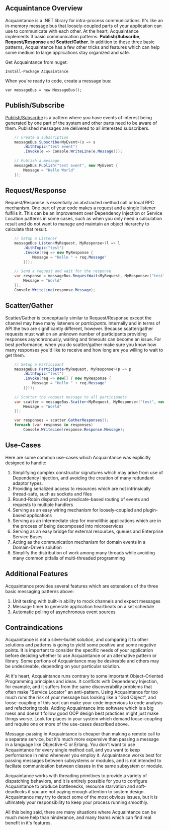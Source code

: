 ## Acquaintance Overview

Acquaintance is a .NET library for intra-process communications. It's like an in-memory message bus that loosely-coupled parts of your application can use to communicate with each other. At the heart, Acquaintance implements 3 basic communication patterns: **Publish/Subscribe**, **Request/Response** and **Scatter/Gather**. In addition to these three basic patterns, Acquaintance has a few other tricks and features which can help some medium to large applications stay organized and safe.

Get Acquaintance from nuget:

    Install-Package Acquaintance

When you're ready to code, create a message bus:

    var messageBus = new MessageBus();

## Publish/Subscribe

[Publish/Subscribe](PubSub.md) is a pattern where you have events of interest being generated by one part of the system and other parts need to be aware of them. Published messages are delivered to all interested subscribers. 

```csharp
    // Create a subscription
    messageBus.Subscribe<MyEvent>(s => s
        .WithTopic("test event")
        .Invoke(e => Console.WriteLine(e.Message)));
    
    // Publish a message
    messageBus.Publish("test event", new MyEvent {
        Message = "Hello World"
    });
```
    
## Request/Response

Request/Response is essentially an abstracted method call or local RPC mechanism. One part of your code makes a request and a single listener fulfills it. This can be an improvement over Dependency Injection or Service Location patterns in some cases, such as when you only need a calculation result and do not want to manage and maintain an object hierarchy to calculate that result.

```csharp
    // Setup a Listener
    messageBus.Listen<MyRequest, MyResponse>(l => l
        .WithTopic("test")
        .Invoke(req => new MyResponse { 
            Message = "Hello " + req.Message"
        }));
    
    // Send a request and wait for the response
    var response = messageBus.RequestWait<MyRequest, MyResponse>("test", new MyRequest {
        Message = "World"
    });
    Console.WriteLine(response.Message);
```

## Scatter/Gather

Scatter/Gather is conceptually similar to Request/Response except the channel may have many listeners or *participants*.  Internally and in terms of API the two are significantly different, however. Because scatter/gather requests must wait on an unknown number of participants providing responses asynchronously, waiting and timeouts can become an issue. For best performance, when you do scatter/gather make sure you know how many responses you'd like to receive and how long are you willing to wait to get them.

```csharp
    // Setup a Participant
    messageBus.Participate<MyRequest, MyResponse>(p => p
        .WithTopic("test")
        .Invoke(req => new[] { new MyResponse { 
            Message = "Hello " + req.Message"
        }}));
    
    // Scatter the request message to all participants
    var scatter = messageBus.Scatter<MyRequest, MyResponse>("test", new MyRequest {
        Message = "World"
    });

    var responses = scatter.GatherResponses();
    foreach (var response in responses)
        Console.WriteLine(response.Response.Message);
```

## Use-Cases

Here are some common use-cases which Acquaintance was explicitly designed to handle:

1. Simplifying complex constructor signatures which may arise from use of Dependency Injection, and avoiding the creation of many redundant adaptor types.
2. Providing serialized access to resources which are not intrinsically thread-safe, such as sockets and files
3. Round-Robin dispatch and predicate-based routing of events and requests to multiple handlers
4. Serving as an easy wiring mechanism for loosely-coupled and plugin-based applications
5. Serving as an intermediate step for monolithic applications which are in the process of being decomposed into microservices
6. Serving as an easy bridge for external resources, queues and Enterprise Service Buses
7. Acting as the communication mechanism for domain events in a Domain-Driven solution
8. Simplify the distribution of work among many threads while avoiding many common pitfalls of multi-threaded programming

## Additional Features

Acquaintance provides several features which are extensions of the three basic messaging patterns above:

1. Unit testing with built-in ability to mock channels and expect messages
2. Message timer to generate application heartbeats on a set schedule
3. Automatic polling of asynchronous event sources

## Contraindications

Acquaintance is not a silver-bullet solution, and comparing it to other solutions and patterns is going to yield some positive and some negative points. It is important to consider the specific needs of your application before deciding whether to use Acquaintance or an alternative pattern or library. Some portions of Acquaintance may be desireable and others may be undesireable, depending on your particular solution.

At it's heart, Acquaintance runs contrary to some important Object-Oriented Programming principles and ideas. It conflicts with Dependency Injection, for example, and it suffers from the same discoverability problems that often make "Service Locator" an anti-pattern. Using Acquaintance for too much runs the risk of your message bus looking like a "God Object", and loose-coupling of this sort can make your code impervious to code analysis and refactoring tools. Adding Acquaintance into software which is a big mess and doesn't follow good OOP design best practices might just make things worse. Look for places in your system which demand loose-coupling and require one or more of the use-cases described above. 

Message-passing in Acquaintance is cheaper than making a remote call to a separate service, but it's much more expensive than passing a message in a language like Objective-C or Erlang. You don't want to use Acquaintance for every single method call, and you want to keep performance in mind whenever you employ it. Acquaintance works best for passing messages between subsystems or modules, and is not intended to faciliate communication between classes in the same subsystem or module.

Acquaintance works with threading primitives to provide a variety of dispatching behaviors, and it is entirely possible for you to configure Acquaintance to produce bottlenecks, resource starvation and soft-deadlocks if you are not paying enough attention to system design. Acquaintance may try to detect some of the most obvious issues, but it is ultimately your responsibility to keep your process running smoothly.

All this being said, there are many situations where Acquaintance can be much more help than hinderance, and many teams which can find real benefit in it's features. 